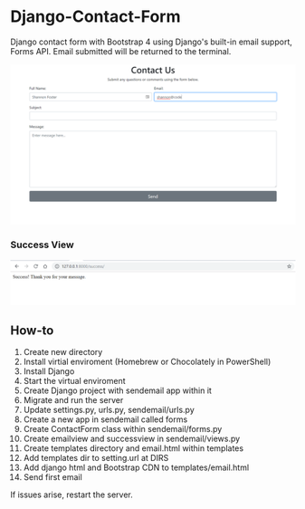 # Django-Contact-Form
Django contact form with Bootstrap 4 using Django's built-in email support, Forms API. Email submitted will be returned to the terminal.


![screenshot](https://github.com/ShannonCanTech/Django-Contact-Form/blob/master/Contact%20Form%20Screenshot.png)

### Success View
![screenshot](https://github.com/ShannonCanTech/Django-Contact-Form/blob/master/Success%20Contact%20Form.png)

## How-to
1. Create new directory
2. Install virtial enviroment (Homebrew or Chocolately in PowerShell)
3. Install Django
4. Start the virtual enviroment
5. Create Django project with sendemail app within it
6. Migrate and run the server
7. Update settings.py, urls.py, sendemail/urls.py
8. Create a new app in sendemail called forms
9. Create ContactForm class within sendemail/forms.py
10. Create emailview and successview in sendemail/views.py
11. Create templates directory and email.html within templates
12. Add templates dir to setting.url at DIRS
13. Add django html and Bootstrap CDN to templates/email.html
14. Send first email

If issues arise, restart the server.
